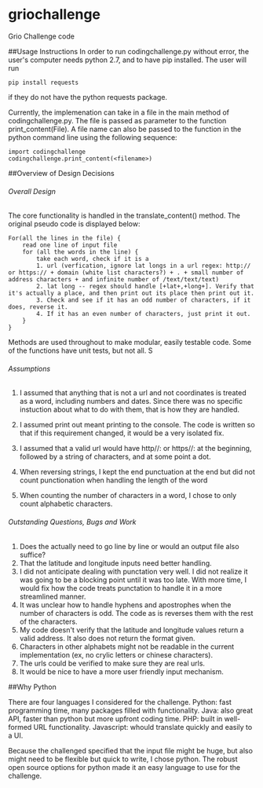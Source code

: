# griochallenge
Grio Challenge code

##Usage Instructions
In order to run codingchallenge.py without error, the user's computer needs python 2.7, and to have pip installed. The user will run
``` 
pip install requests 
```
if they do not have the python requests package. 

Currently, the implemenation can take in a file in the main method of codingchallenge.py. The file is passed as parameter to the function print_content(File). A file name can also be passed to the function in the python command line using the following sequence:

``` 
import codingchallenge
codingchallenge.print_content(<filename>)
``` 

##Overview of Design Decisions

###### Overall Design

The core functionality is handled in the translate_content() method. The original pseudo code is displayed below: 

```
For(all the lines in the file) {
	read one line of input file
	for (all the words in the line) {
		take each word, check if it is a 
		1. url (verfication, ignore lat longs in a url regex: http:// or https:// + domain (white list characters?) + . + small number of address characters + and infinite number of /text/text/text)
		2. lat long -- regex should handle [+lat+,+long+]. Verify that it's actually a place, and then print out its place then print out it. 
		3. Check and see if it has an odd number of characters, if it does, reverse it. 
		4. If it has an even number of characters, just print it out. 
	}
}
```
Methods are used throughout to make modular, easily testable code. Some of the functions have unit tests, but not all. S


###### Assumptions
1. I assumed that anything that is not a url and not coordinates is treated as a word, including numbers and dates. Since there was no specific instuction about what to do with them, that is how they are handled. 
2. I assumed print out meant printing to the console. The code is written so that if this requirement changed, it would be a very isolated fix. 

4. I assumed that a valid url would have http//: or https//: at the beginning, followed by a string of characters, and at some point a dot.
5. When reversing strings, I kept the end punctuation at the end but did not count punctionation when handling the length of the word
6. When counting the number of characters in a word, I chose to only count alphabetic characters.

###### Outstanding Questions, Bugs and Work

1. Does the actually need to go line by line or would an output file also suffice?
2. That the latitude and longitude inputs need better handling.
3. I did not anticipate dealing with punctation very well. I did not realize it was going to be a blocking point until it was too late. With more time, I would fix how the code treats punctation to handle it in a more streamlined manner.
4. It was unclear how to handle hyphens and apostrophes when the number of characters is odd. The code as is reverses them with the rest of the characters.
5. My code doesn't verify that the latitude and longitude values return a valid address. It also does not return the format given.
6. Characters in other alphabets might not be readable in the current implementation (ex, no crylic letters or chinese characters).
7. The urls could be verified to make sure they are real urls. 
8. It would be nice to have a more user friendly input mechanism. 

##Why Python

There are four languages I considered for the challenge. Python: fast programming time, many packages filled with functionality. Java: also great API, faster than python but more upfront coding time. PHP: built in well-formed URL functionality. Javascript: whould translate quickly and easily to a UI. 

Because the challenged specified that the input file might be huge, but also might need to be flexible but quick to write, I chose python. The robust open source options for python made it an easy language to use for the challenge.